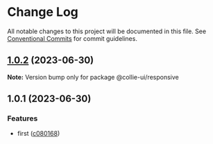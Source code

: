 # Change Log

All notable changes to this project will be documented in this file.
See [Conventional Commits](https://conventionalcommits.org) for commit guidelines.

## [1.0.2](https://github.com/yuejs/c3/compare/@collie-ui/responsive@1.0.1...@collie-ui/responsive@1.0.2) (2023-06-30)

**Note:** Version bump only for package @collie-ui/responsive





## 1.0.1 (2023-06-30)

### Features

- first ([c080168](https://github.com/yuejs/c3/commit/c08016812d92193e95c9600e6121a9e57c6a9165))
